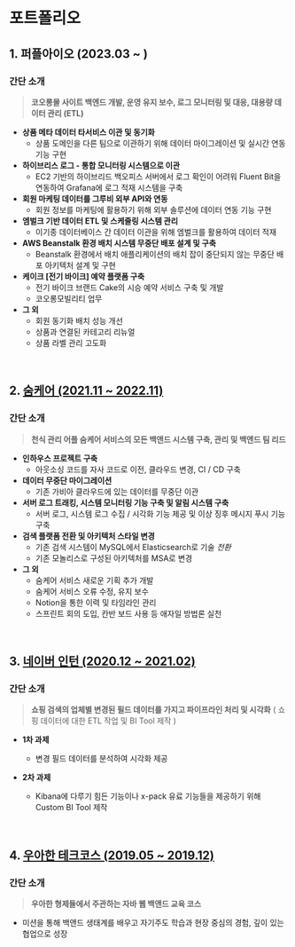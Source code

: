 # 포트폴리오

## 1. 퍼플아이오 (2023.03 ~ )

### 간단 소개

> **코오롱몰 사이트 백엔드 개발, 운영 유지 보수, 로그 모니터링 및 대응, 대용량 데이터 관리 (ETL)**

* **상품 메타 데이터 타서비스 이관 및 동기화**
    * 상품 도메인을 다른 팀으로 이관하기 위해 데이터 마이그레이션 및 실시간 연동 기능 구현
* **하이브리스 로그 - 통합 모니터링 시스템으로 이관**
    * EC2 기반의 하이브리드 백오피스 서버에서 로그 확인이 어려워 Fluent Bit을 연동하여 Grafana에 로그 적재 시스템을 구축
* **회원 마케팅 데이터를 그루비 외부 API와 연동**
    * 회원 정보를 마케팅에 활용하기 위해 외부 솔루션에 데이터 연동 기능 구현
* **엠벌크 기반 데이터 ETL 및 스케줄링 시스템 관리**
    * 이기종 데이터베이스 간 데이터 이관을 위해 엠벌크를 활용하여 데이터 적재
* **AWS Beanstalk 환경 배치 시스템 무중단 배포 설계 및 구축**
    * Beanstalk 환경에서 배치 애플리케이션의 배치 잡이 중단되지 않는 무중단 배포 아키텍처 설계 및 구현
* **케이크 [전기 바이크] 예약 플랫폼 구축**
    * 전기 바이크 브랜드 Cake의 시승 예약 서비스 구축 및 개발
    * 코오롱모빌리티 업무
* **그 외**
    * 회원 동기화 배치 성능 개선
    * 상품과 연결된 카테고리 리뉴얼
    * 상품 라벨 관리 고도화

<br/>

## 2. [숨케어 (2021.11 ~ 2022.11)](https://github.com/backlo/portfolio/tree/master/soomcare)

### 간단 소개

> **천식 관리 어플 숨케어 서비스의 모든 백앤드 시스템 구축, 관리 및 백앤드 팀 리드**

* **인하우스 프로젝트 구축**
  * 아웃소싱 코드를 자사 코드로 이전, 클라우드 변경, CI / CD 구축
* **데이터 무중단 마이그레이션**
  * 기존 가비아 클라우드에 있는 데이터를 무중단 이관
* **서버 로그 트래킹, 시스템 모니터링 기능 구축 및 알림 시스템 구축** 
  * 서버 로그, 시스템 로그 수집 / 시각화 기능 제공 및 이상 징후 메시지  푸시 기능 구축
* **검색 플랫폼 전환 및 아키텍처 스타일 변경**
  * 기존 검색 시스템이 MySQL에서 Elasticsearch로 기술 *전환*
  * 기존 모놀리스로 구성된 아키텍처를 MSA로 변경
* **그 외**
  * 숨케어 서비스 새로운 기획 추가 개발
  * 숨케어 서비스 오류 수정, 유지 보수
  * Notion을 통한 이력 및 타임라인 관리
  * 스프린트 회의 도입, 칸반 보드 사용 등 애자일 방법론 실천

<br/>

## 3. [네이버 인턴 (2020.12 ~ 2021.02)](https://github.com/backlo/portfolio/tree/master/naver-intern)

### 간단 소개

> **쇼핑 검색의 업체별 변경된 필드 데이터를 가지고 파이프라인 처리 및 시각화** ( 쇼핑 데이터에 대한 ETL 작업 및 BI Tool 제작 )

- **1차 과제**
  - 변경 필드 데이터를 분석하여 시각화 제공

- **2차 과제**
  - Kibana에 다루기 힘든 기능이나 x-pack 유료 기능들을 제공하기 위해 Custom BI Tool 제작


<br/>

## 4. [우아한 테크코스 (2019.05 ~ 2019.12)](https://github.com/backlo/portfolio/tree/master/woowahan-techcourse)

### 간단 소개

> **우아한 형제들에서 주관하는 자바 웹 백앤드 교육 코스** 

* 미션을 통해 백앤드 생태계를 배우고 자기주도 학습과 현장 중심의 경험, 깊이 있는 협업으로 성장

